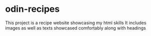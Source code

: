 # odin-recipes
This project is a recipe website showcasing my html skills
It includes images as well as texts showcased comfortably
along  with headings